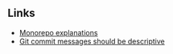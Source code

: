 ## Links
- [Monorepo explanations](https://monorepo.tools/#what-is-a-monorepo)
- [Git commit messages should be descriptive](https://betterprogramming.pub/your-git-commit-history-should-read-like-a-history-book-heres-how-7f44d5df1801)